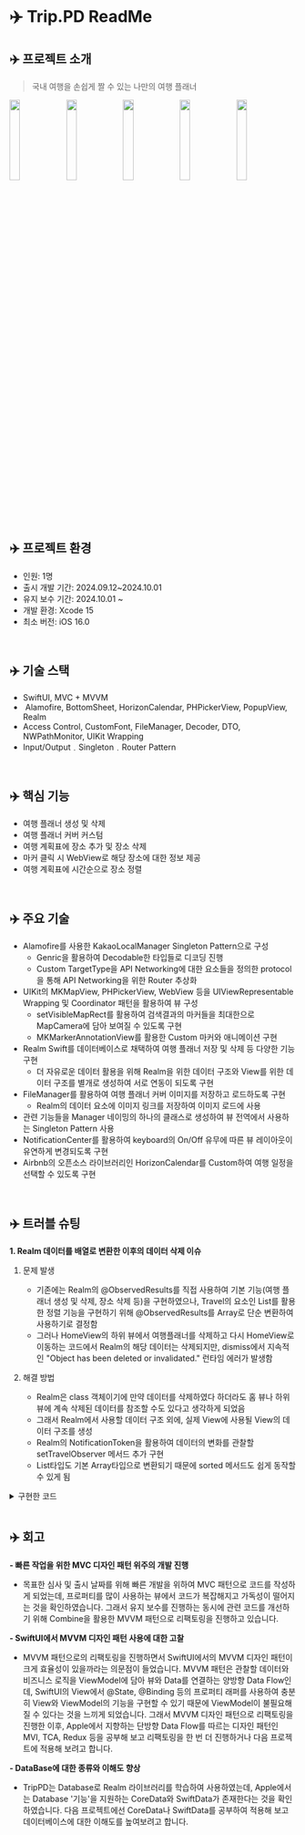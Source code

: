 # ✈️ Trip.PD ReadMe

## ✈️ 프로젝트 소개
> 국내 여행을 손쉽게 짤 수 있는 나만의 여행 플래너
<img src="https://github.com/user-attachments/assets/4f878401-7ab0-488d-b2e0-074951fc5c94" width="19%"/>
<img src="https://github.com/user-attachments/assets/3696201b-257f-4e59-a382-24eaa5f23568" width="19%"/>
<img src="https://github.com/user-attachments/assets/6cc7fe58-1288-49d6-9768-632f9280a82e" width="19%"/>
<img src="https://github.com/user-attachments/assets/aba1a129-cbc7-410e-8f2c-eee2c23983bd" width="19%"/>
<img src="https://github.com/user-attachments/assets/0ecac6ce-82fe-4286-b6dd-eb8f550f5afb" width="19%"/>
<br>

## ✈️ 프로젝트 환경
- 인원: 1명
- 출시 개발 기간: 2024.09.12~2024.10.01
- 유지 보수 기간: 2024.10.01 ~ 
- 개발 환경: Xcode 15
- 최소 버전: iOS 16.0
<br>

## ✈️ 기술 스택
- SwiftUI, MVC + MVVM
-  Alamofire, BottomSheet, HorizonCalendar, PHPickerView, PopupView, Realm
- Access Control, CustomFont, FileManager, Decoder, DTO, NWPathMonitor, UIKit Wrapping
- Input/Output﹒Singleton﹒Router Pattern
<br>

## ✈️ 핵심 기능
- 여행 플래너 생성 및 삭제
- 여행 플래너 커버 커스텀
- 여행 계획표에 장소 추가 및 장소 삭제
- 마커 클릭 시 WebView로 해당 장소에 대한 정보 제공
- 여행 계획표에 시간순으로 장소 정렬
<br>

## ✈️ 주요 기술
- Alamofire를 사용한 KakaoLocalManager Singleton Pattern으로 구성
   - Genric을 활용하여 Decodable한 타입들로 디코딩 진행
   - Custom TargetType을 API Networking에 대한 요소들을 정의한 protocol을 통해 API Networking을 위한 Router 추상화
- UIKit의 MKMapView, PHPickerView, WebView 등을 UIViewRepresentable Wrapping 및 Coordinator 패턴을 활용하여 뷰 구성
   - setVisibleMapRect를 활용하여 검색결과의 마커들을 최대한으로 MapCamera에 담아 보여질 수 있도록 구현
   - MKMarkerAnnotationView를 활용한 Custom 마커와 애니메이션 구현
- Realm Swift를 데이터베이스로 채택하여 여행 플래너 저장 및 삭제 등 다양한 기능 구현
   - 더 자유로운 데이터 활용을 위해 Realm을 위한 데이터 구조와 View를 위한 데이터 구조를 별개로 생성하여 서로 연동이 되도록 구현
- FileManager를 활용하여 여행 플래너 커버 이미지를 저장하고 로드하도록 구현
   - Realm의 데이터 요소에 이미지 링크를 저장하여 이미지 로드에 사용
- 관련 기능들을 Manager 네이밍의 하나의 클래스로 생성하여 뷰 전역에서 사용하는 Singleton Pattern 사용
- NotificationCenter를 활용하여 keyboard의 On/Off 유무에 따른 뷰 레이아웃이 유연하게 변경되도록 구현
- Airbnb의 오픈소스 라이브러리인 HorizonCalendar를 Custom하여 여행 일정을 선택할 수 있도록 구현
<br>

## ✈️ 트러블 슈팅

****1. Realm 데이터를 배열로 변환한 이후의 데이터 삭제 이슈**** 

1) 문제 발생
   - 기존에는 Realm의 @ObservedResults를 직접 사용하여 기본 기능(여행 플래너 생성 및 삭제, 장소 삭제 등)을 구현하였으나, Travel의 요소인 List를 활용한 정렬 기능을 구현하기 위해 @ObservedResults를 Array로 단순 변환하여 사용하기로 결정함
   - 그러나 HomeView의 하위 뷰에서 여행플래너를 삭제하고 다시 HomeView로 이동하는 코드에서 Realm의 해당 데이터는 삭제되지만, dismiss에서 지속적인 "Object has been deleted or invalidated." 런타임 에러가 발생함

2) 해결 방법
   - Realm은 class 객체이기에 만약 데이터를 삭제하였다 하더라도 홈 뷰나 하위 뷰에 계속 삭제된 데이터를 참조할 수도 있다고 생각하게 되었음
   - 그래서 Realm에서 사용할 데이터 구조 외에, 실제 View에 사용될 View의 데이터 구조를 생성
   - Realm의 NotificationToken을 활용하여 데이터의 변화를 관찰할 setTravelObserver 메서드 추가 구현
   - List타입도 기본 Array타입으로 변환되기 때문에 sorted 메서드도 쉽게 동작할 수 있게 됨

<details><summary> 구현한 코드
</summary>

<br>

****- setTravelObserver****
   
```swift
final class TravelManager: ObservableObject {
   ...
@ObservedResults(Travel.self) var travelList
    @Published var travelListForView: [TravelForView] = []
    
    private var token: NotificationToken?
    
    private init() {
        setTravelObserver()
    }
    
    deinit {
        token?.invalidate()
    }
    
    private func setTravelObserver() {
        do {
            let realm = try Realm()
            let results = realm.objects(Travel.self)
            
            token = results.observe({ [weak self] _ in
                guard let self = self else { return }
                
                self.travelListForView = results.map(TravelForView.init)
                
                self.travelListForView.filter({ !$0.isDelete }).forEach { travel in
                    if !Date.compareDate(travel.travelDate) {
                        self.updateDelete(realm: realm, results: results, travel: travel)
                    }
                }
                
                self.objectWillChange.send()
            })
            
        } catch let error {
            print(error.localizedDescription)
        }
    }
   ...
```

<br>

****- sortAction****

```swift
func sortAction(sortType: SortType) -> [TravelForView] {
        token = travelList.observe({ [weak self] changes in
            guard let self = self else { return }
            switch sortType {
            case .def:
                self.travelListForView = travelList.map(TravelForView.init).sorted(by: { $0.date < $1.date })
            case .closer:
                self.travelListForView = travelList.map(TravelForView.init).sorted(by: {
                    if $0.travelDate.first ?? Date() == $1.travelDate.first ?? Date() {
                        $0.date < $1.date
                    } else {
                        $0.travelDate.first?.timeIntervalSinceNow ?? 0.0 < $1.travelDate.first?.timeIntervalSinceNow ?? 0.0
                    }
                })
                
            }
        })
        
        return travelListForView
    }
```

</details>


<br>

## ✈️ 회고
****- 빠른 작업을 위한 MVC 디자인 패턴 위주의 개발 진행****
- 목표한 심사 및 출시 날짜를 위해 빠른 개발을 위하여 MVC 패턴으로 코드를 작성하게 되었는데, 프로퍼티를 많이 사용하는 뷰에서 코드가 복잡해지고 가독성이 떨어지는 것을 확인하였습니다. 그래서 유지 보수를 진행하는 동시에 관련 코드를 개선하기 위해 Combine을 활용한 MVVM 패턴으로 리팩토링을 진행하고 있습니다.

****- SwiftUI에서 MVVM 디자인 패턴 사용에 대한 고찰****
- MVVM 패턴으로의 리팩토링을 진행하면서 SwiftUI에서의 MVVM 디자인 패턴이 크게 효율성이 있을까라는 의문점이 들었습니다. MVVM 패턴은 관찰할 데이터와 비즈니스 로직을 ViewModel에 담아 뷰와 Data를 연결하는 양방향 Data Flow인데, SwiftUI의 View에서 @State, @Binding 등의 프로퍼티 래퍼를 사용하여 충분히 View와 ViewModel의 기능을 구현할 수 있기 때문에 ViewModel이 불필요해질 수 있다는 것을 느끼게 되었습니다. 그래서 MVVM 디자인 패턴으로 리팩토링을 진행한 이후, Apple에서 지향하는 단방향 Data Flow를 따르는 디자인 패턴인 MVI, TCA, Redux 등을 공부해 보고 리팩토링을 한 번 더 진행하거나 다음 프로젝트에 적용해 보려고 합니다.

****- DataBase에 대한 종류와 이해도 향상****
- TripPD는 Database로 Realm 라이브러리를 학습하여 사용하였는데, Apple에서는 Database '기능'을 지원하는 CoreData와 SwiftData가 존재한다는 것을 확인하였습니다. 다음 프로젝트에선 CoreData나 SwiftData를 공부하여 적용해 보고 데이터베이스에 대한 이해도를 높여보려고 합니다.

